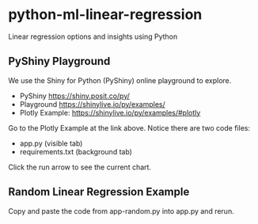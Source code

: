 # python-ml-linear-regression
Linear regression options and insights using Python

## PyShiny Playground

We use the Shiny for Python (PyShiny) online playground to explore. 

- PyShiny https://shiny.posit.co/py/
- Playground https://shinylive.io/py/examples/
- Plotly Example: https://shinylive.io/py/examples/#plotly

Go to the Plotly Example at the link above. 
Notice there are two code files:

- app.py (visible tab)
- requirements.txt (background tab)

Click the run arrow to see the current chart. 

## Random Linear Regression Example

Copy and paste the code from app-random.py into app.py and rerun. 
